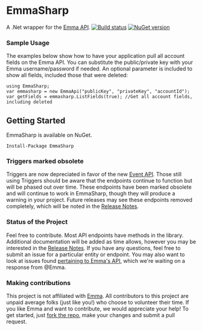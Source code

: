 # EmmaSharp

A .Net wrapper for the [Emma API](http://api.myemma.com/). [![Build status](https://ci.appveyor.com/api/projects/status/v66btpa1dxv7vlwv?svg=true)](https://ci.appveyor.com/project/kylegregory/emmasharp) [![NuGet version](https://badge.fury.io/nu/EmmaSharp.svg)](https://www.nuget.org/packages/EmmaSharp)

### Sample Usage

The examples below show how to have your application pull all account fields on the Emma API. You can substitute the public/private key with your Emma username/password if needed. An optional parameter is included to show all fields, included those that were deleted:

    using EmmaSharp;
    var emmasharp = new EmmaApi("publicKey", "privateKey", "accountId");
    var getFields = emmasharp.ListFields(true); //Get all account fields, including deleted
    
## Getting Started

EmmaSharp is available on NuGet.

```
Install-Package EmmaSharp
```

### Triggers marked obsolete

Triggers are now depreciated in favor of the new [Event API](http://api.myemma.com/api/external/event_api.html). Those still using Triggers should be aware that the endpoints continue to function but will be phased out over time. These endpoints have been marked obsolete and will continue to work in EmmaSharp, though they will produce a warning in your project. Future releases may see these endpoints removed completely, which will be noted in the [Release Notes](https://github.com/kylegregory/EmmaSharp/blob/master/ReleaseNotes.md).

### Status of the Project

Feel free to contribute. Most API endpoints have methods in the library. Additional documentation will be added as time allows, however you may be interested in the [Release Notes](https://github.com/kylegregory/EmmaSharp/blob/master/ReleaseNotes.md). If you have any questions, feel free to submit an issue for a particular entity or endpoint. You may also want to look at issues found [pertaining to Emma's API](https://github.com/kylegregory/EmmaSharp/issues?q=is%3Aopen+is%3Aissue+label%3A%22api+bug%22), which we're waiting on a response from @Emma.

### Making contributions

This project is not affiliated with [Emma](http://myemma.com/meet-us). All contributors to this project are unpaid average folks (just like you!) who choose to volunteer their time. If you like Emma and want to contribute, we would appreciate your help! To get started, just [fork the repo](https://help.github.com/articles/fork-a-repo), make your changes and submit a pull request.